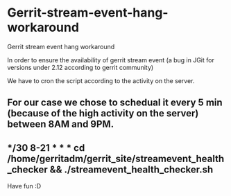 # Gerrit-stream-event-hang-workaround
Gerrit stream event hang workaround

In order to ensure the availability of gerrit stream event (a bug in JGit for versions under 2.12 according to gerrit community)

We have to cron the script according to the activity on the server.

For our case we chose to schedual it every 5 min (because of the high activity on the server) between 8AM and 9PM.
--
*/30 8-21 * * * cd /home/gerritadm/gerrit_site/streamevent_health_checker && ./streamevent_health_checker.sh
--
Have fun :D
